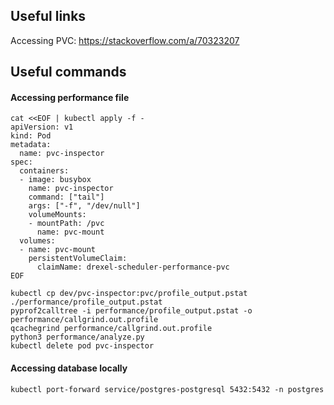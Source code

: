 ## Useful links

Accessing PVC: https://stackoverflow.com/a/70323207

## Useful commands

#### Accessing performance file

```
cat <<EOF | kubectl apply -f -
apiVersion: v1
kind: Pod
metadata:
  name: pvc-inspector
spec:
  containers:
  - image: busybox
    name: pvc-inspector
    command: ["tail"]
    args: ["-f", "/dev/null"]
    volumeMounts:
    - mountPath: /pvc
      name: pvc-mount
  volumes:
  - name: pvc-mount
    persistentVolumeClaim:
      claimName: drexel-scheduler-performance-pvc
EOF
```

```
kubectl cp dev/pvc-inspector:pvc/profile_output.pstat ./performance/profile_output.pstat
pyprof2calltree -i performance/profile_output.pstat -o performance/callgrind.out.profile
qcachegrind performance/callgrind.out.profile
python3 performance/analyze.py
kubectl delete pod pvc-inspector
```

#### Accessing database locally

```
kubectl port-forward service/postgres-postgresql 5432:5432 -n postgres
```
